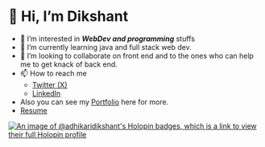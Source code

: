  # 👋 Hi, I’m Dikshant
- 👀 I’m interested in ***WebDev and programming*** stuffs
- 🌱 I’m currently learning java and full stack web dev.
- 💞️ I’m looking to collaborate on front end and to the ones who can help me to get knack of back end.
- 📫 How to reach me 
    - [Twitter (X)](https://twitter.com/ikshwaku03)
    - [LinkedIn](https://www.linkedin.com/in/dikshant-singh-adhikari)
 - Also you can see my [Portfolio](https://dikshant-singh-adhikari.vercel.app/) here for more.
 - [Resume](https://gist.github.com/adhikari-dikshant/cfcee0d2aa09ef358191912c04b8d042) 
<!---
adhikari-dikshant/adhikari-dikshant is a ✨ special ✨ repository because its `README.md` (this file) appears on your GitHub profile.
You can click the Preview link to take a look at your changes.
--->
[![An image of @adhikaridikshant's Holopin badges, which is a link to view their full Holopin profile](https://holopin.me/adhikaridikshant)](https://holopin.io/@adhikaridikshant)

